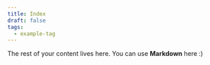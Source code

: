 ```yaml
---
title: Index
draft: false
tags:
  - example-tag
---
```

 
The rest of your content lives here. You can use **Markdown** here :)